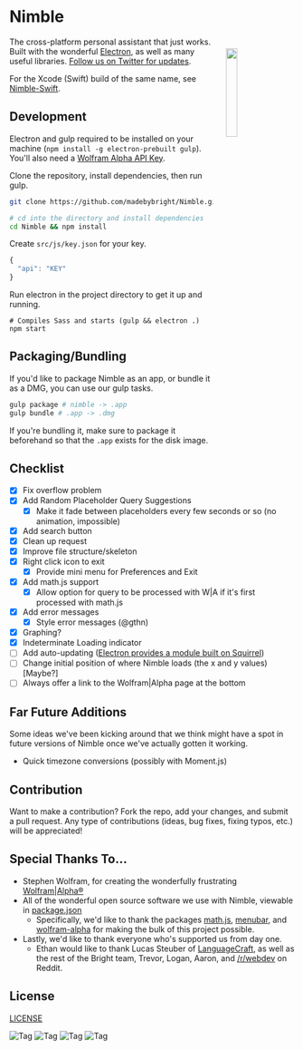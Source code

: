 Nimble
======
<img align="right" width="20%" style="float:right;padding:20px;" src="https://raw.githubusercontent.com/madebybright/Nimble/master/assets/512.png">

The cross-platform personal assistant that just works. Built with the wonderful [Electron](http://electron.atom.io/), as well as many useful libraries. [Follow us on Twitter for updates](https://twitter.com/madebybright).

For the Xcode (Swift) build of the same name, see [Nimble-Swift](https://github.com/madebybright/Nimble-Swift).

## Development
Electron and gulp required to be installed on your machine (`npm install -g electron-prebuilt gulp`). You'll also need a [Wolfram Alpha API Key](http://products.wolframalpha.com/api/).

Clone the repository, install dependencies, then run gulp.

```bash
git clone https://github.com/madebybright/Nimble.git

# cd into the directory and install dependencies
cd Nimble && npm install
```

Create `src/js/key.json` for your key.

```js
{
  "api": "KEY"
}
 ```

Run electron in the project directory to get it up and running.

```
# Compiles Sass and starts (gulp && electron .)
npm start
```

## Packaging/Bundling
If you'd like to package Nimble as an app, or bundle it as a DMG, you can use our gulp tasks.

```bash
gulp package # nimble -> .app
gulp bundle # .app -> .dmg
```

If you're bundling it, make sure to package it beforehand so that the `.app` exists for the disk image.

## Checklist
- [x] Fix overflow problem
- [x] Add Random Placeholder Query Suggestions
  - [x] Make it fade between placeholders every few seconds or so (no animation, impossible)
- [x] Add search button
- [x] Clean up request
- [x] Improve file structure/skeleton
- [x] Right click icon to exit
  - [x] Provide mini menu for Preferences and Exit
- [x] Add math.js support
  - [x] Allow option for query to be processed with W|A if it's first processed with math.js
- [x] Add error messages
	- [x] Style error messages (@gthn)
- [x] Graphing?
- [x] Indeterminate Loading indicator
- [ ] Add auto-updating ([Electron provides a module built on Squirrel](https://github.com/atom/electron/blob/master/docs/api/auto-updater.md))
- [ ] Change initial position of where Nimble loads (the x and y values) [Maybe?]
- [ ] Always offer a link to the Wolfram|Alpha page at the bottom

## Far Future Additions
Some ideas we've been kicking around that we think might have a spot in future versions of Nimble once we've actually gotten it working.

- Quick timezone conversions (possibly with Moment.js)

## Contribution
Want to make a contribution? Fork the repo, add your changes, and submit a pull request. Any type of contributions (ideas, bug fixes, fixing typos, etc.) will be appreciated!

## Special Thanks To...
- Stephen Wolfram, for creating the wonderfully frustrating [Wolfram|Alpha®](http://www.wolframalpha.com/)
- All of the wonderful open source software we use with Nimble, viewable in [package.json](https://github.com/madebybright/Nimble/blob/master/package.json)
    - Specifically, we'd like to thank the packages [math.js](http://mathjs.org/), [menubar](https://github.com/maxogden/menubar), and [wolfram-alpha](https://www.npmjs.com/package/wolfram-alpha) for making the bulk of this project possible.
- Lastly, we'd like to thank everyone who's supported us from day one.
    - Ethan would like to thank Lucas Steuber of [LanguageCraft](http://portlandlanguagecraft.com/), as well as the rest of the Bright team, Trevor, Logan, Aaron, and [/r/webdev](http://reddit.com/r/webdev) on Reddit.

## License
[LICENSE](https://github.com/madebybright/Nimble/blob/master/LICENSE.md)

![Tag](http://i.imgur.com/etWLNKJ.gif) ![Tag](http://i.imgur.com/c4J95hH.gif) ![Tag](http://i.imgur.com/Sl7UbNI.gif) ![Tag](http://i.imgur.com/xaoeuKp.gif)
